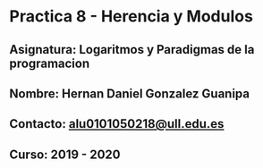 # Practica 8 - Herencia y Modulos

## **Asignatura:** Logaritmos y Paradigmas de la programacion

## **Nombre:** Hernan Daniel Gonzalez Guanipa

## **Contacto:** alu0101050218@ull.edu.es

## **Curso:** 2019 - 2020
